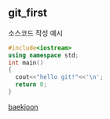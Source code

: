 ## git_first

소스코드 작성 예시

~~~ c++
#include<iostream>
using namespace std;
int main()
{
  cout<<"hello git!"<<'\n';
  return 0;
}
 ~~~
[baekjoon](https://www.acmicpc.net/user/back4740)